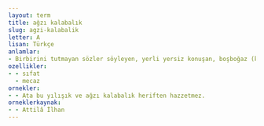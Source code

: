```yaml
---
layout: term
title: ağzı kalabalık
slug: agzi-kalabalik
letter: A
lisan: Türkçe
anlamlar:
- Birbirini tutmayan sözler söyleyen, yerli yersiz konuşan, boşboğaz (kimse); farfara
ozellikler:
- - sıfat
  - mecaz
ornekler:
- - Ata bu yılışık ve ağzı kalabalık heriften hazzetmez.
orneklerkaynak:
- - Attilâ İlhan
---
```


